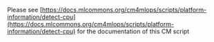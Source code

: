 Please see [https://docs.mlcommons.org/cm4mlops/scripts/platform-information/detect-cpu](https://docs.mlcommons.org/cm4mlops/scripts/platform-information/detect-cpu) for the documentation of this CM script
